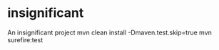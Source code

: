 # insignificant
An insignificant project
mvn clean install -Dmaven.test.skip=true
mvn surefire:test

